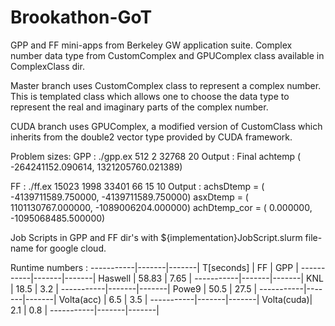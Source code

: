 # Brookathon-GoT
GPP and FF mini-apps from Berkeley GW application suite.
Complex number data type from CustomComplex and GPUComplex class available in ComplexClass dir. 


Master branch uses CustomComplex class to represent a complex number. This is templated class which allows one to choose the data type to represent the real and imaginary parts of the complex number. 

CUDA branch uses GPUComplex, a modified version of CustomClass which inherits from the double2 vector type provided by CUDA framework.


Problem sizes:
GPP : ./gpp.ex 512 2 32768 20
    Output : 
        Final achtemp
        ( -264241152.090614, 1321205760.021389)

FF :  ./ff.ex 15023 1998 33401 66 15 10 
    Output : 
        achsDtemp = ( -4139711589.750000, -4139711589.750000)
        asxDtemp = ( 1101130767.000000, -1089006204.000000)
        achDtemp_cor = ( 0.000000, -1095068485.500000)

Job Scripts in GPP and FF dir's with ${implementation}JobScript.slurm file-name for google cloud.

Runtime numbers : 
-----------|-------|-------|
T[seconds] | FF    | GPP   |
-----------|-------|-------|
Haswell    | 58.83 | 7.65  |
-----------|-------|-------|
KNL        | 18.5  | 3.2   |
-----------|-------|-------|
Powe9      | 50.5  | 27.5  |
-----------|-------|-------|
Volta(acc) | 6.5   | 3.5   |
-----------|-------|-------|
Volta(cuda)| 2.1   | 0.8   |
-----------|-------|-------|
